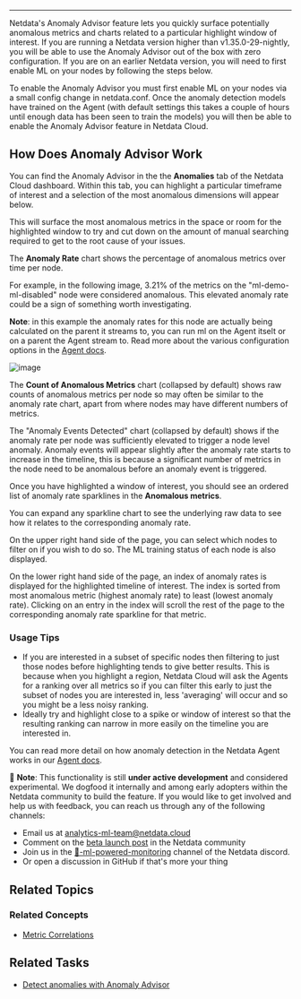 <!--
title: "Anomaly Advisor"
sidebar_label: "Anomaly Advisor"
custom_edit_url: "https://github.com/netdata/learn/blob/master/docs/concepts/machine-learning/anomaly-advisor.md"
learn_status: "Published"
sidebar_position: 2000
learn_topic_type: "Concepts"
learn_rel_path: "Guided troubleshooting"
learn_docs_purpose: "Present the concept of Netdata's Anomaly Advisor feature, it's purpose and use cases"
learn_repo_doc: "True"
-->

**********************************************************************

Netdata's Anomaly Advisor feature lets you quickly surface potentially anomalous metrics and charts related to a particular highlight window of interest. 
If you are running a Netdata version higher than v1.35.0-29-nightly, you will be able to use the Anomaly Advisor out of the box with zero configuration. If you 
are on an earlier Netdata version, you will need to first enable ML on your nodes by following the steps below.

To enable the Anomaly Advisor you must first enable ML on your nodes via a small config change in netdata.conf. Once the anomaly detection models have trained 
on the Agent (with default settings this takes a couple of hours until enough data has been seen to train the models) you will then be able to enable the Anomaly 
Advisor feature in Netdata Cloud.
 
## How Does Anomaly Advisor Work

You can find the Anomaly Advisor in the the **Anomalies** tab of the Netdata Cloud dashboard. Within this tab, you can highlight a particular timeframe 
of interest and a selection of the most anomalous dimensions will appear below. 

This will surface the most anomalous metrics in the space or room for the highlighted window to try and cut down on the amount of manual searching required 
to get to the root cause of your issues.

The **Anomaly Rate** chart shows the percentage of anomalous metrics over time per node. 

For example, in the following image, 3.21% of the metrics on the "ml-demo-ml-disabled" node were considered anomalous. This elevated anomaly rate could be a 
sign of something worth investigating.

**Note**: in this example the anomaly rates for this node are actually being calculated on the parent it streams to, you can run ml on the Agent itselt or 
on a parent the Agent stream to. Read more about the various configuration options in the [Agent docs](https://github.com/netdata/netdata/blob/master/ml/README.md).

![image](https://user-images.githubusercontent.com/2178292/164428307-6a86989a-611d-47f8-a673-911d509cd954.png)

The **Count of Anomalous Metrics** chart (collapsed by default) shows raw counts of anomalous metrics per node so may often be similar to the anomaly rate chart, 
apart from where nodes may have different numbers of metrics.

The "Anomaly Events Detected" chart (collapsed by default) shows if the anomaly rate per node was sufficiently elevated to trigger a node level anomaly. Anomaly events will appear slightly after the anomaly rate starts to increase in the timeline, this is because a significant number of metrics in the node need to be anomalous before an anomaly event is triggered.

Once you have highlighted a window of interest, you should see an ordered list of anomaly rate sparklines in the **Anomalous metrics**.

You can expand any sparkline chart to see the underlying raw data to see how it relates to the corresponding anomaly rate.

On the upper right hand side of the page, you can select which nodes to filter on if you wish to do so. The ML training status of each node is also displayed. 

On the lower right hand side of the page, an index of anomaly rates is displayed for the highlighted timeline of interest. The index is sorted from most anomalous 
metric (highest anomaly rate) to least (lowest anomaly rate). Clicking on an entry in the index will scroll the rest of the page to the corresponding anomaly rate 
sparkline for that metric.

### Usage Tips

- If you are interested in a subset of specific nodes then filtering to just those nodes before highlighting tends to give better results. This is because when 
you highlight a region, Netdata Cloud will ask the Agents for a ranking over all metrics so if you can filter this early to just the subset of nodes you are 
interested in, less 'averaging' will occur and so you might be a less noisy ranking.
- Ideally try and highlight close to a spike or window of interest so that the resulting ranking can narrow in more easily on the timeline you are interested in.

You can read more detail on how anomaly detection in the Netdata Agent works in our [Agent docs](https://github.com/netdata/netdata/blob/master/ml/README.md).

🚧 **Note**: This functionality is still **under active development** and considered experimental. We dogfood it internally and among early adopters within the 
Netdata community to build the feature. If you would like to get involved and help us with feedback, you can reach us through any of the following channels:
- Email us at analytics-ml-team@netdata.cloud
- Comment on the [beta launch post](https://community.netdata.cloud/t/anomaly-advisor-beta-launch/2717) in the Netdata community
- Join us in the [🤖-ml-powered-monitoring](https://discord.gg/4eRSEUpJnc) channel of the Netdata discord.
- Or open a discussion in GitHub if that's more your thing

## Related Topics

### Related Concepts
- [Metric Correlations](https://github.com/netdata/netdata/blob/rework-learn/docs/concepts/guided-troubleshooting/metric-correlations.md)

## Related Tasks

- [Detect anomalies with Anomaly Advisor ](https://github.com/netdata/learn/blob/rework-learn/docs/tasks/detect-anomalies-with-anomaly-advisor.md)

